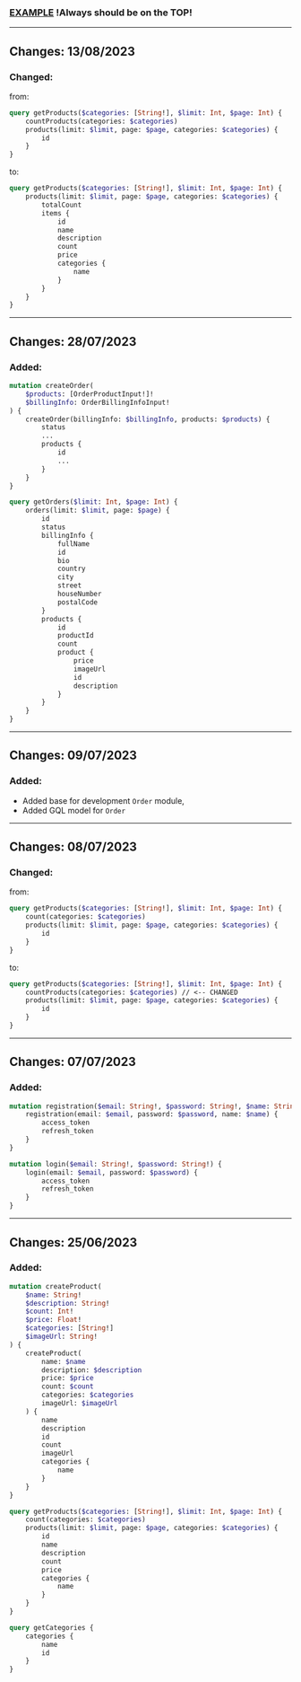 ### [EXAMPLE](CHANGELOG_EXAMPLE.md) !Always should be on the TOP!


----
## Changes: 13/08/2023
### Changed:
from:
```graphql
query getProducts($categories: [String!], $limit: Int, $page: Int) {
    countProducts(categories: $categories)
    products(limit: $limit, page: $page, categories: $categories) {
        id
    }
}
```

to:
```graphql
query getProducts($categories: [String!], $limit: Int, $page: Int) {
    products(limit: $limit, page: $page, categories: $categories) {
        totalCount
        items {
            id
            name
            description
            count
            price
            categories {
                name
            }
        }
    }
}
```

----
## Changes: 28/07/2023

### Added:

```graphql
mutation createOrder(
    $products: [OrderProductInput!]!
    $billingInfo: OrderBillingInfoInput!
) {
    createOrder(billingInfo: $billingInfo, products: $products) {
        status
        ...
        products {
            id
            ...
        }
    }
}


```
```graphql
query getOrders($limit: Int, $page: Int) {
    orders(limit: $limit, page: $page) {
        id
        status
        billingInfo {
            fullName
            id
            bio
            country
            city
            street
            houseNumber
            postalCode
        }
        products {
            id
            productId
            count
            product {
                price
                imageUrl
                id
                description
            }
        }
    }
}
```


----
## Changes: 09/07/2023

### Added:
- Added base for development `Order` module,
- Added GQL model for `Order` 

----
## Changes: 08/07/2023
### Changed:
from:
```graphql
query getProducts($categories: [String!], $limit: Int, $page: Int) {
    count(categories: $categories)
    products(limit: $limit, page: $page, categories: $categories) {
        id
    }
}
``` 
to:
```graphql
query getProducts($categories: [String!], $limit: Int, $page: Int) {
    countProducts(categories: $categories) // <-- CHANGED
    products(limit: $limit, page: $page, categories: $categories) {
        id
    }
}
```

----
## Changes: 07/07/2023

### Added:
```graphql
mutation registration($email: String!, $password: String!, $name: String!) {
    registration(email: $email, password: $password, name: $name) {
        access_token
        refresh_token
    }
}

```
```graphql
mutation login($email: String!, $password: String!) {
    login(email: $email, password: $password) {
        access_token
        refresh_token
    }
}
```

----
## Changes: 25/06/2023

### Added:
```graphql
mutation createProduct(
    $name: String!
    $description: String!
    $count: Int!
    $price: Float!
    $categories: [String!]
    $imageUrl: String!
) {
    createProduct(
        name: $name
        description: $description
        price: $price
        count: $count
        categories: $categories
        imageUrl: $imageUrl
    ) {
        name
        description
        id
        count
        imageUrl
        categories {
            name
        }
    }
}
```

```graphql
query getProducts($categories: [String!], $limit: Int, $page: Int) {
    count(categories: $categories)
    products(limit: $limit, page: $page, categories: $categories) {
        id
        name
        description
        count
        price
        categories {
            name
        }
    }
}

```

```graphql
query getCategories {
    categories {
        name
        id
    }
}
```
